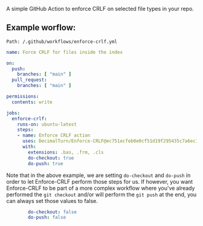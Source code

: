 A simple GitHub Action to enforce CRLF on selected file types in your repo.

## Example worflow:

`Path: /.github/workflows/enforce-crlf.yml`
```yml
name: Force CRLF for files inside the index

on:
  push:
    branches: [ "main" ]
  pull_request:
    branches: [ "main" ]

permissions:
  contents: write

jobs:
  enforce-crlf:
    runs-on: ubuntu-latest
    steps:
    - name: Enforce CRLF action
      uses: DecimalTurn/Enforce-CRLF@ec751ecfeb0e0cf51d19f295435c7a6ec10bac15 #v1.1.3
      with:
        extensions: .bas, .frm, .cls
        do-checkout: true
        do-push: true
```

Note that in the above example, we are setting `do-checkout` and `do-push` in order to let Enforce-CRLF perform those steps for us. If however, you want Enforce-CRLF to be part of a more complex workflow where you've already performed the `git checkout` and/or will perform the `git push` at the end, you can always set those values to false.

```yml
        do-checkout: false
        do-push: false
```

